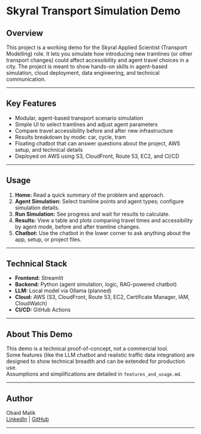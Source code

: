 # Skyral Transport Simulation Demo

## Overview

This project is a working demo for the Skyral Applied Scientist (Transport Modelling) role. It lets you simulate how introducing new tramlines (or other transport changes) could affect accessibility and agent travel choices in a city. The project is meant to show hands-on skills in agent-based simulation, cloud deployment, data engineering, and technical communication.

---

## Key Features

- Modular, agent-based transport scenario simulation
- Simple UI to select tramlines and adjust agent parameters
- Compare travel accessibility before and after new infrastructure
- Results breakdown by mode: car, cycle, tram
- Floating chatbot that can answer questions about the project, AWS setup, and technical details
- Deployed on AWS using S3, CloudFront, Route 53, EC2, and CI/CD

---

## Usage

1. **Home:** Read a quick summary of the problem and approach.
2. **Agent Simulation:** Select tramline points and agent types; configure simulation details.
3. **Run Simulation:** See progress and wait for results to calculate.
4. **Results:** View a table and plots comparing travel times and accessibility by agent mode, before and after tramline changes.
5. **Chatbot:** Use the chatbot in the lower corner to ask anything about the app, setup, or project files.

---

## Technical Stack

- **Frontend:** Streamlit
- **Backend:** Python (agent simulation, logic, RAG-powered chatbot)
- **LLM:** Local model via Ollama (planned)
- **Cloud:** AWS (S3, CloudFront, Route 53, EC2, Certificate Manager, IAM, CloudWatch)
- **CI/CD:** GitHub Actions

---

## About This Demo

This demo is a technical proof-of-concept, not a commercial tool.  
Some features (like the LLM chatbot and realistic traffic data integration) are designed to show technical breadth and can be extended for production use.  
Assumptions and simplifications are detailed in `features_and_usage.md`.

---

## Author

Obaid Malik  
[LinkedIn](https://www.linkedin.com/in/malikobaid1/) | [GitHub](https://github.com/malikobaid)

---

